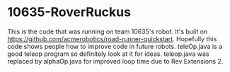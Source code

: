 # 10635-RoverRuckus
This is the code that was running on team 10635's robot. It's built on https://github.com/acmerobotics/road-runner-quickstart. Hopefully this code shows people how to improve code in future robots. teleOp.java is a good teleop program so definitely look at it for ideas. teleop.java was replaced by alphaOp.java for improved loop time due to Rev Extensions 2.

